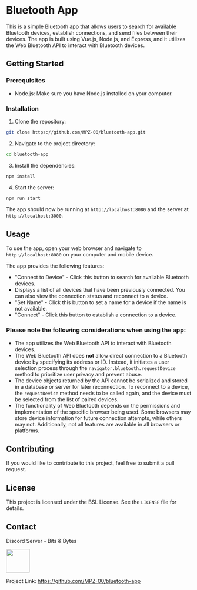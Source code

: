 # Bluetooth App

This is a simple Bluetooth app that allows users to search for available Bluetooth devices, establish connections, and send files between their devices. The app is built using Vue.js, Node.js, and Express, and it utilizes the Web Bluetooth API to interact with Bluetooth devices.

## Getting Started

### Prerequisites

- Node.js: Make sure you have Node.js installed on your computer.

### Installation

1. Clone the repository:
```bash
git clone https://github.com/MPZ-00/bluetooth-app.git

```

2. Navigate to the project directory:
```bash
cd bluetooth-app

```

3. Install the dependencies:
```bash
npm install
```


4. Start the server:

```bash
npm run start
```


The app should now be running at `http://localhost:8080` and the server at `http://localhost:3000`.

## Usage

To use the app, open your web browser and navigate to `http://localhost:8080` on your computer and mobile device.

The app provides the following features:

- "Connect to Device" - Click this button to search for available Bluetooth devices.
- Displays a list of all devices that have been previously connected. You can also view the connection status and reconnect to a device.
- "Set Name" - Click this button to set a name for a device if the name is not available.
- "Connect" - Click this button to establish a connection to a device.

### Please note the following considerations when using the app:

- The app utilizes the Web Bluetooth API to interact with Bluetooth devices.
- The Web Bluetooth API does **not** allow direct connection to a Bluetooth device by specifying its address or ID. Instead, it initiates a user selection process through the `navigator.bluetooth.requestDevice` method to prioritize user privacy and prevent abuse.
- The device objects returned by the API cannot be serialized and stored in a database or server for later reconnection. To reconnect to a device, the `requestDevice` method needs to be called again, and the device must be selected from the list of paired devices.
- The functionality of Web Bluetooth depends on the permissions and implementation of the specific browser being used. Some browsers may store device information for future connection attempts, while others may not. Additionally, not all features are available in all browsers or platforms.

## Contributing

If you would like to contribute to this project, feel free to submit a pull request.

## License

This project is licensed under the BSL License. See the `LICENSE` file for details.

## Contact

Discord Server - Bits & Bytes <p align="left"> <a href="https://discord.com/invite/DXWuZUBW2C" target="_blank" rel="noreferrer"><img src="https://raw.githubusercontent.com/danielcranney/readme-generator/main/public/icons/socials/discord.svg" width="64" height="64" /></a></p>

Project Link: https://github.com/MPZ-00/bluetooth-app
